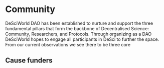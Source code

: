 # Community

DeSciWorld DAO has been established to nurture and support the three fundamental pillars that form the backbone of Decentralised Science: Community, Researchers, and Protocols. Through organizing as a DAO DeSciWorld hopes to engage all participants in DeSci to further the space. From our current observations we see there to be three core&#x20;

##

##

## Cause funders
